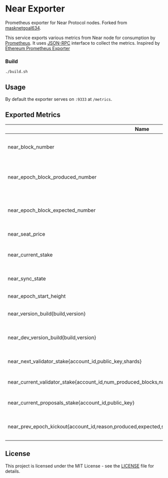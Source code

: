 # Near Exporter

Prometheus exporter for Near Protocol nodes. Forked from [masknetgoal634](https://github.com/masknetgoal634/near-prometheus-exporter).

This service exports various metrics from Near node for consumption by [Prometheus](https://prometheus.io). It uses [JSON-RPC](https://docs.near.org/docs/interaction/rpc) interface to collect the metrics. Inspired by [Ethereum Prometheus Exporter](https://github.com/31z4/ethereum-prometheus-exporter)

### Build

`./build.sh`

## Usage

By default the exporter serves on `:9333` at `/metrics`.

## Exported Metrics

| Name | Description |
| ---- | ----------- |
| near_block_number | The number of most recent block |
| near_epoch_block_produced_number | The number of blocks produced in epoch |
| near_epoch_block_expected_number | The number of block expected in epoch |
| near_seat_price | The current seat price |
| near_current_stake | The current stake of a given account id |
| near_sync_state | The current sync state of node |
| near_epoch_start_height | The epoch start height |
| near_version_build{build,version} | The version build of the near node |
| near_dev_version_build{build,version} | The version build of of the public rpc node |
| near_next_validator_stake{account_id,public_key,shards} | The next stake of epoch |
| near_current_validator_stake{account_id,num_produced_blocks,num_expected_blocks,public_key,shards,slashed} |  The current stake of epoch |
| near_current_proposals_stake{account_id,public_key} | The current stake proposals  |
| near_prev_epoch_kickout{account_id,reason,produced,expected,stake_u128,threshold_u128} | Previous epoch kicked out validators |

## License

This project is licensed under the MIT License - see the [LICENSE](LICENSE) file for details.
